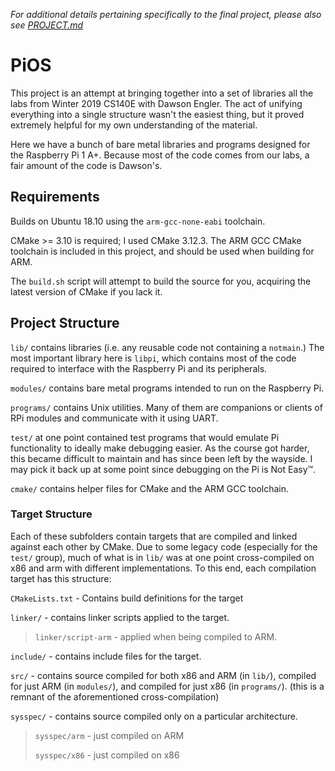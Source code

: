 _For additional details pertaining specifically to the
 final project, please also see [PROJECT.md](./PROJECT.md)_

PiOS
=====

This project is an attempt at bringing together into a
set of libraries all the labs from Winter 2019 CS140E with
Dawson Engler. The act of unifying everything into a single
structure wasn't the easiest thing, but it proved extremely
helpful for my own understanding of the material.

Here we have a bunch of bare metal libraries and programs
designed for the Raspberry Pi 1 A+. Because most of the code
comes from our labs, a fair amount of the code is Dawson's.

Requirements
-------------
Builds on Ubuntu 18.10 using the `arm-gcc-none-eabi` toolchain.

CMake >= 3.10 is required; I used CMake 3.12.3. The ARM GCC CMake toolchain
is included in this project, and should be used when building for ARM.

The `build.sh` script will attempt to build the source for you,
acquiring the latest version of CMake if you lack it.

Project Structure
------------------
`lib/` contains libraries (i.e. any reusable code not containing a `notmain`.)
The most important library here is `libpi`, which contains most of the code
required to interface with the Raspberry Pi and its peripherals.

`modules/` contains bare metal programs intended to run on the Raspberry Pi.

`programs/` contains Unix utilities. Many of them are companions or clients
of RPi modules and communicate with it using UART.

`test/` at one point contained test programs that would emulate
Pi functionality to ideally make debugging easier. As the course
got harder, this became difficult to maintain and has since been 
left by the wayside. I may pick it back up at some point since
debugging on the Pi is Not Easy™.

`cmake/` contains helper files for CMake and the ARM GCC toolchain.

### Target Structure
Each of these subfolders contain targets that are compiled and linked
against each other by CMake. Due to some legacy code (especially for
the `test/` group), much of what is in `lib/` was at one point
cross-compiled on x86 and arm with different implementations. To this
end, each compilation target has this structure:

`CMakeLists.txt` - Contains build definitions for the target

`linker/` - contains linker scripts applied to the target.
> `linker/script-arm` - applied when being compiled to ARM.

`include/` - contains include files for the target.

`src/` - contains source compiled for both x86 and ARM (in `lib/`),
         compiled for just ARM (in `modules/`), and compiled for
         just x86 (in `programs/`). (this is a remnant of the
         aforementioned cross-compilation)

`sysspec/` - contains source compiled only on a particular architecture.
> `sysspec/arm` - just compiled on ARM
>
> `sysspec/x86` - just compiled on x86